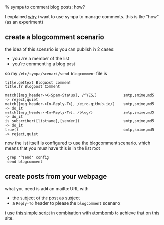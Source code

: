 % sympa to comment blog posts: how? 

I explained [why](http://eiro.github.io/news.html#sympa-to-comment-blog-posts-why) 
i want to use sympa to manage comments. this is the "how" (as an experiment)

## create a blogcomment scenario

the idea of this scenario is you can publish in 2 cases: 

* you are a member of the list
* you're commenting a blog post

so my `/etc/sympa/scenari/send.blogcomment` file is 

    title.gettext Blogpost comment
    title.fr Blogpost Comment

    match([msg_header->X-Spam-Status], /^YES/)            smtp,smime,md5  -> reject,quiet 
    match([msg_header->In-Reply-To], /eiro.github.io/)    smtp,smime,md5  -> do_it
    match([msg_header->In-Reply-To], /blog/)              smtp,smime,md5  -> do_it
    is_subscriber([listname],[sender])                    smtp,smime,md5  -> do_it
    true()                                                smtp,smime,md5  -> reject,quiet  

now the list itself is configured to use the blogcomment scenario. which means that you
must have this in in the list root

     grep '^send' config
     send blogcomment

## create posts from your webpage 

what you need is add an mailto: URL with 

* the subject of the post as subject
* a `Reply-To` header to please the `blogcomment` scenario

i use [this simple script](add_comment_links.pl) in combination with
[atombomb](https://github.com/eiro/app-atombomb) to achieve that on this site. 
